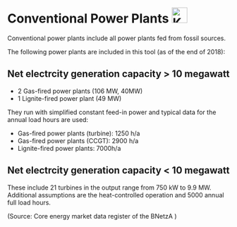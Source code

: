 # Conventional Power Plants <img src="../../static/stemp_abw/img/energy_icons/Kraftwerk_Thermisches_Kraftwerk_technologieneutral.svg" alt="Kraftwerk" width="35">

Conventional power plants include all power plants fed from fossil sources.

The following power plants are included in this tool (as of the end of 2018):

## Net electrcity generation capacity > 10 megawatt

- 2 Gas-fired power plants (106 MW, 40MW)
- 1 Lignite-fired power plant (49 MW)

They run with simplified constant feed-in power and typical data for the annual load hours are used:

- Gas-fired power plants (turbine): 1250 h/a
- Gas-fired power plants (CCGT): 2900 h/a
- Lignite-fired power plants: 7000h/a

## Net electrcity generation capacity < 10 megawatt

These include 21 turbines in the output range from 750 kW to 9.9 MW.
Additional assumptions are the heat-controlled operation and 5000 annual full load hours.

(Source: Core energy market data register of the BNetzA )
